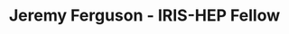---
permalink: /fellows/JeremyFerguson.html
layout: fellow
pagetype: fellow
active: false
title: Jeremy Ferguson - IRIS-HEP Fellow
fellow-name: Jeremy Ferguson
project_title: Graph Methods for Particle Tracking
focus-area: ia
dates:
  start: 2021-01-04
  end: 2021-06-19
photo: /assets/images/team/fellows-2021/Jeremy-Ferguson.jpg
institution: University of California-Berkeley
e-mail: jmfergie@berkeley.edu
mentors:
- Daniel Murnane (LBNL)
project_goal: >
  Investigate post-processing algorithms for the output of graph neural networks for
  particle tracks. Apply traditional graph algorithms and end-to-end machine learning
  techniques to the TrackML and ATLAS datasets to label tracks. This will allow for
  faster processing of particle tracks while still producing meaningful results.
proposal: /assets/pdf/fellows-2021/Fellow-Jeremy-Ferguson-Proposal.pdf
presentations:
- title: Graph Methods for Particle Tracking
  date: 2021-06-28
  url: https://indico.cern.ch/event/1041106/contributions/4373477/attachments/2272534/3859780/IRIS-HEP_6-28.pdf
  meeting: IRIS-HEP Topical Meetings
  meetingurl: https://indico.cern.ch/event/1041106/
  recordingurl: https://www.youtube.com/watch?v=2BnMALmU5CQ
  focus-area: ia
github-username: jeremyferguson
current_status: >
  <strong>January 2022</strong> - Research Intern at UC Berkeley PLAIT Lab
linkedin-profile: https://www.linkedin.com/in/jeremy-ferguson-66051715a/
challenge-area:
funding-source: nsf
---